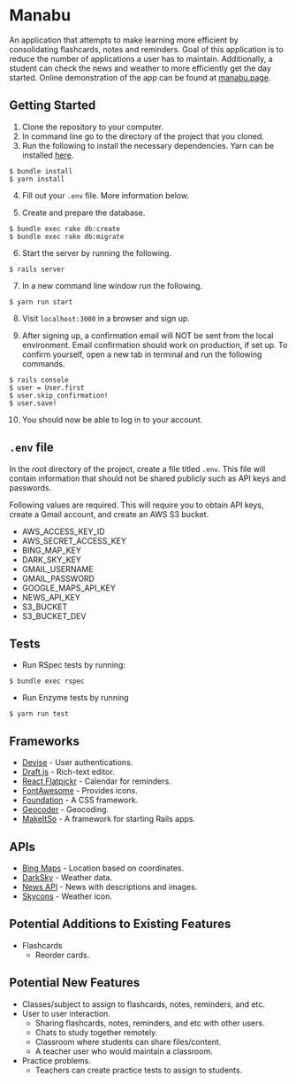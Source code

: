 # Manabu

An application that attempts to make learning more efficient by consolidating flashcards, notes and reminders. Goal of this application is to reduce the number of applications a user has to maintain. Additionally, a student can check the news and weather to more efficiently get the day started. Online demonstration of the app can be found at [manabu.page](https://www.manabu.page).

## Getting Started
1. Clone the repository to your computer.
2. In command line go to the directory of the project that you cloned.
3. Run the following to install the necessary dependencies. Yarn can be installed [here](https://yarnpkg.com/en/docs/install).
```
$ bundle install
$ yarn install
```

4. Fill out your `.env` file. More information below.

5. Create and prepare the database.
```
$ bundle exec rake db:create
$ bundle exec rake db:migrate
```

6. Start the server by running the following.
```
$ rails server
```
7. In a new command line window run the following.
```
$ yarn run start
```

8. Visit `localhost:3000` in a browser and sign up.

9. After signing up, a confirmation email will NOT be sent from the local environment. Email confirmation should work on production, if set up. To confirm yourself, open a new tab in terminal and run the following commands.
```
$ rails console
$ user = User.first
$ user.skip_confirmation!
$ user.save!
```

10. You should now be able to log in to your account.

## `.env` file
In the root directory of the project, create a file titled `.env`. This file will contain information that should not be shared publicly such as API keys and passwords.

Following values are required. This will require you to obtain API keys, create a Gmail account, and create an AWS S3 bucket.

- AWS_ACCESS_KEY_ID
- AWS_SECRET_ACCESS_KEY
- BING_MAP_KEY
- DARK_SKY_KEY
- GMAIL_USERNAME
- GMAIL_PASSWORD
- GOOGLE_MAPS_API_KEY
- NEWS_API_KEY
- S3_BUCKET
- S3_BUCKET_DEV

## Tests
- Run RSpec tests by running:
```
$ bundle exec rspec
```
- Run Enzyme tests by running
```
$ yarn run test
```

## Frameworks
- [Devise](https://github.com/plataformatec/devise) - User authentications.
- [Draft.js](https://draftjs.org/) - Rich-text editor.
- [React Flatpickr](https://github.com/coderhaoxin/react-flatpickr) - Calendar for reminders.
- [FontAwesome](https://fontawesome.com) - Provides icons.
- [Foundation](https://foundation.zurb.com/) - A CSS framework.
- [Geocoder](https://github.com/alexreisner/geocoder) - Geocoding.
- [MakeItSo](https://github.com/LaunchAcademy/make_it_so) - A framework for starting Rails apps.

## APIs
- [Bing Maps](https://msdn.microsoft.com/en-us/library/dd877180.aspx) - Location based on coordinates.
- [DarkSky](https://darksky.net/dev) - Weather data.
- [News API](https://newsapi.org/) - News with descriptions and images.
- [Skycons](https://darkskyapp.github.io/skycons/) - Weather icon.

## Potential Additions to Existing Features
- Flashcards
  - Reorder cards.

## Potential New Features
- Classes/subject to assign to flashcards, notes, reminders, and etc.
- User to user interaction.
  - Sharing flashcards, notes, reminders, and etc with other users.
  - Chats to study together remotely.
  - Classroom where students can share files/content.
  - A teacher user who would maintain a classroom.
- Practice problems.
  - Teachers can create practice tests to assign to students.
